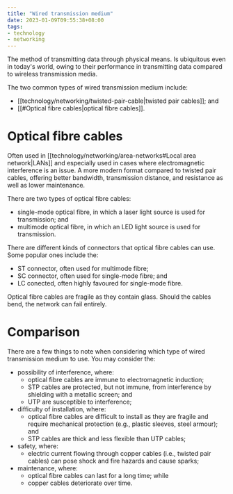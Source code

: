 ```yaml
---
title: "Wired transmission medium"
date: 2023-01-09T09:55:38+08:00
tags:
- technology
- networking
---
```


The method of transmitting data through physical means. Is ubiquitous even in today's world, owing to their performance in transmitting data compared to wireless transmission media. 

The two common types of wired transmission medium include:

- [[technology/networking/twisted-pair-cable|twisted pair cables]]; and
- [[#Optical fibre cables|optical fibre cables]].

# Optical fibre cables

Often used in [[technology/networking/area-networks#Local area network|LANs]] and especially used in cases where electromagnetic interference is an issue. A more modern format compared to twisted pair cables, offering better bandwidth, transmission distance, and resistance as well as lower maintenance.

There are two types of optical fibre cables:
- single-mode optical fibre, in which a laser light source is used for transmission; and
- multimode optical fibre, in which an LED light source is used for transmission.

There are different kinds of connectors that optical fibre cables can use. Some popular ones include the:
- ST connector, often used for multimode fibre;
- SC connector, often used for single-mode fibre; and
- LC conected, often highly favoured for single-mode fibre.

Optical fibre cables are fragile as they contain glass. Should the cables bend, the network can fail entirely.

# Comparison

There are a few things to note when considering which type of wired transmission medium to use. You may consider the:

- possibility of interference, where:
	- optical fibre cables are immune to electromagnetic induction;
	- STP cables are protected, but not immune, from interference by shielding with a metallic screen; and
	- UTP are susceptible to interference;
- difficulty of installation, where:
	- optical fibre cables are difficult to install as they are fragile and require mechanical protection (e.g., plastic sleeves, steel armour); and
	- STP cables are thick and less flexible than UTP cables;
- safety, where:
	- electric current flowing through copper cables (i.e., twisted pair cables) can pose shock and fire hazards and cause sparks;
- maintenance, where:
	- optical fibre cables can last for a long time; while
	- copper cables deteriorate over time.



